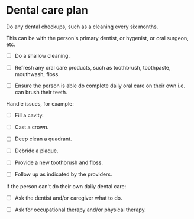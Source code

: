 # Dental care plan 

Do any dental checkups, such as a cleaning every six months.

This can be with the person's primary dentist, or hygenist, or oral surgeon, etc.

- [ ] Do a shallow cleaning.

- [ ] Refresh any oral care products, such as toothbrush, toothpaste, mouthwash, floss.

- [ ] Ensure the person is able do complete daily oral care on their own i.e. can brush their teeth.

Handle issues, for example:

- [ ] Fill a cavity.

- [ ] Cast a crown.

- [ ] Deep clean a quadrant.

- [ ] Debride a plaque.

- [ ] Provide a new toothbrush and floss.

- [ ] Follow up as indicated by the providers.

If the person can't do their own daily dental care:

- [ ] Ask the dentist and/or caregiver what to do.

- [ ] Ask for occupational therapy and/or physical therapy.
